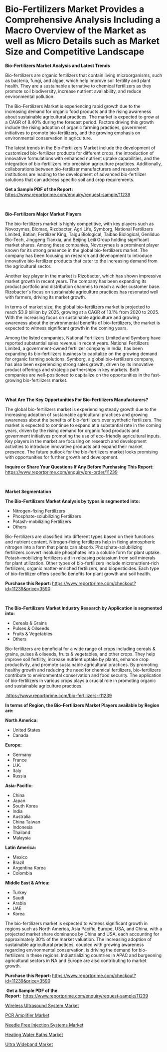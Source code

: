 <p><h1>Bio-Fertilizers Market Provides a Comprehensive Analysis Including a Macro Overview of the Market as well as Micro Details such as Market Size and Competitive Landscape</h1></p><p><strong>Bio-Fertilizers Market Analysis and Latest Trends</strong></p>
<p><p>Bio-fertilizers are organic fertilizers that contain living microorganisms, such as bacteria, fungi, and algae, which help improve soil fertility and plant health. They are a sustainable alternative to chemical fertilizers as they promote soil biodiversity, increase nutrient availability, and reduce environmental pollution.</p><p>The Bio-Fertilizers Market is experiencing rapid growth due to the increasing demand for organic food products and the rising awareness about sustainable agricultural practices. The market is expected to grow at a CAGR of 8.40% during the forecast period. Factors driving this growth include the rising adoption of organic farming practices, government initiatives to promote bio-fertilizers, and the growing emphasis on environmental conservation in agriculture.</p><p>The latest trends in the Bio-Fertilizers Market include the development of customized bio-fertilizer products for different crops, the introduction of innovative formulations with enhanced nutrient uptake capabilities, and the integration of bio-fertilizers into precision agriculture practices. Additionally, collaborations between bio-fertilizer manufacturers and research institutions are leading to the development of advanced bio-fertilizer solutions that can address specific soil and crop requirements.</p></p>
<p><strong>Get a Sample PDF of the Report:&nbsp;</strong> <a href="https://www.reportprime.com/enquiry/request-sample/11239">https://www.reportprime.com/enquiry/request-sample/11239</a></p>
<p>&nbsp;</p>
<p><strong>Bio-Fertilizers Major Market Players</strong></p>
<p><p>The bio-fertilizers market is highly competitive, with key players such as Novozymes, Biomax, Rizobacter, Agri Life, Symborg, National Fertilizers Limited, Batian, Fertilizer King, Taigu Biological, Taibao Biological, Genliduo Bio-Tech, Jinggeng Tianxia, and Beijing Leili Group holding significant market shares. Among these companies, Novozymes is a prominent player known for its strong presence in the global bio-fertilizers market. The company has been focusing on research and development to introduce innovative bio-fertilizer products that cater to the increasing demand from the agricultural sector.</p><p>Another key player in the market is Rizobacter, which has shown impressive market growth in recent years. The company has been expanding its product portfolio and distribution channels to reach a wider customer base. Rizobacter's focus on sustainable agriculture practices has resonated well with farmers, driving its market growth.</p><p>In terms of market size, the global bio-fertilizers market is projected to reach $3.9 billion by 2025, growing at a CAGR of 13.1% from 2020 to 2025. With the increasing focus on sustainable agriculture and growing awareness about the environmental benefits of bio-fertilizers, the market is expected to witness significant growth in the coming years.</p><p>Among the listed companies, National Fertilizers Limited and Symborg have reported substantial sales revenue in recent years. National Fertilizers Limited, a government-owned fertilizer company in India, has been expanding its bio-fertilizers business to capitalize on the growing demand for organic farming solutions. Symborg, a global bio-fertilizers company, has also been experiencing strong sales growth, driven by its innovative product offerings and strategic partnerships in key markets. Both companies are well-positioned to capitalize on the opportunities in the fast-growing bio-fertilizers market.</p></p>
<p>&nbsp;</p>
<p><strong>What Are The Key Opportunities For Bio-Fertilizers Manufacturers?</strong></p>
<p><p>The global bio-fertilizers market is experiencing steady growth due to the increasing adoption of sustainable agricultural practices and growing awareness about the benefits of bio-fertilizers over synthetic fertilizers. The market is expected to continue to expand at a substantial rate in the coming years, driven by the rising demand for organic food products and government initiatives promoting the use of eco-friendly agricultural inputs. Key players in the market are focusing on research and development activities to introduce innovative products and expand their market presence. The future outlook for the bio-fertilizers market looks promising with opportunities for further growth and development.</p></p>
<p><strong>Inquire or Share Your Questions If Any Before Purchasing This Report:</strong> <a href="https://www.reportprime.com/enquiry/pre-order/11239">https://www.reportprime.com/enquiry/pre-order/11239</a></p>
<p>&nbsp;</p>
<p><strong>Market Segmentation</strong></p>
<p><strong>The Bio-Fertilizers Market Analysis by types is segmented into:</strong></p>
<p><ul><li>Nitrogen-fixing Fertilizers</li><li>Phosphate-solubilizing Fertilizers</li><li>Potash-mobilizing Fertilizers</li><li>Others</li></ul></p>
<p><p>Bio-Fertilizers are classified into different types based on their functions and nutrient content. Nitrogen-fixing fertilizers help in fixing atmospheric nitrogen into a form that plants can absorb. Phosphate-solubilizing fertilizers convert insoluble phosphates into a soluble form for plant uptake. Potash-mobilizing fertilizers aid in releasing potassium from soil minerals for plant utilization. Other types of bio-fertilizers include micronutrient-rich fertilizers, organic matter-enriched fertilizers, and biopesticides. Each type of bio-fertilizer offers specific benefits for plant growth and soil health.</p></p>
<p><strong>Purchase this Report:&nbsp;</strong><a href="https://www.reportprime.com/checkout?id=11239&price=3590">https://www.reportprime.com/checkout?id=11239&price=3590</a></p>
<p>&nbsp;</p>
<p><strong>The Bio-Fertilizers Market Industry Research by Application is segmented into:</strong></p>
<p><ul><li>Cereals & Grains</li><li>Pulses & Oilseeds</li><li>Fruits & Vegetables</li><li>Others</li></ul></p>
<p><p>Bio-fertilizers are beneficial for a wide range of crops including cereals & grains, pulses & oilseeds, fruits & vegetables, and other crops. They help improve soil fertility, increase nutrient uptake by plants, enhance crop productivity, and promote sustainable agricultural practices. By promoting healthy growth and reducing the need for chemical fertilizers, bio-fertilizers contribute to environmental conservation and food security. The application of bio-fertilizers in various crops plays a crucial role in promoting organic and sustainable agriculture practices.</p></p>
<p><a href="https://www.reportprime.com/bio-fertilizers-r11239">&nbsp;https://www.reportprime.com/bio-fertilizers-r11239</a></p>
<p><strong>In terms of Region, the Bio-Fertilizers Market Players available by Region are:</strong></p>
<p>
    <p> <strong> North America: </strong>
        <ul>
            <li>United States</li>
            <li>Canada</li>
        </ul>
        </p> 
    <p> <strong> Europe: </strong>
        <ul>
            <li>Germany</li>
            <li>France</li>
            <li>U.K.</li>
            <li>Italy</li>
            <li>Russia</li>
        </ul>
        </p> 
    <p> <strong> Asia-Pacific: </strong>
        <ul>
            <li>China</li>
            <li>Japan</li>
            <li>South Korea</li>
            <li>India</li>
            <li>Australia</li>
            <li>China Taiwan</li>
            <li>Indonesia</li>
            <li>Thailand</li>
            <li>Malaysia</li>
        </ul>
        </p> 
    <p> <strong> Latin America: </strong>
        <ul>
            <li>Mexico</li>
            <li>Brazil</li>
            <li>Argentina Korea</li>
            <li>Colombia</li>
        </ul>
        </p> 
    <p> <strong> Middle East & Africa: </strong>
        <ul>
            <li>Turkey</li>
            <li>Saudi</li>
            <li>Arabia</li>
            <li>UAE</li>
            <li>Korea</li>
        </ul>
    </p>
    </p>
<p><p>The bio-fertilizers market is expected to witness significant growth in regions such as North America, Asia Pacific, Europe, USA, and China, with a projected market share dominance by China and USA, each accounting for approximately 30% of the market valuation. The increasing adoption of sustainable agricultural practices, coupled with growing awareness regarding environmental conservation, is driving the demand for bio-fertilizers in these regions. Industrializing countries in APAC and burgeoning agricultural sectors in NA and Europe are also contributing to market growth.</p></p>
<p><strong>Purchase this Report: </strong><a href="https://www.reportprime.com/checkout?id=11239&price=3590">https://www.reportprime.com/checkout?id=11239&price=3590</a></p>
<p>&nbsp;<strong>Get a Sample PDF of the Report:&nbsp;&nbsp;</strong><a href="https://www.reportprime.com/enquiry/request-sample/11239">https://www.reportprime.com/enquiry/request-sample/11239</a></p>
<p><strong></strong></p>
<p><p><a href="https://medium.com/@lauryframi644/wireless-ultrasound-system-market-outlook-and-forecast-from-2024-to-2031-b9b5e750294f">Wireless Ultrasound System Market</a></p><p><a href="https://medium.com/@hesterorn/pcr-amplifier-industry-analysis-report-its-market-size-share-trends-by-application-region-0e1361f07bbe">PCR Amplifier Market</a></p><p><a href="https://github.com/dmmanir420/Market-Research-Report-List-2/blob/main/needle-free-injection-systems-market.md">Needle Free Injection Systems Market</a></p><p><a href="https://medium.com/@dhjdj3783/heating-water-baths-market-research-report-exploring-market-size-and-revenue-analysis-for-heating-5e3e7fe3c6c3">Heating Water Baths Market</a></p><p><a href="https://github.com/gcimaudf65/Market-Research-Report-List-2/blob/main/ultra-wideband-market.md">Ultra Wideband Market</a></p></p>